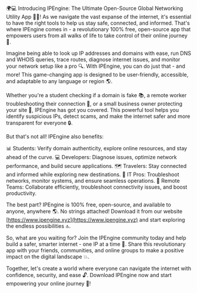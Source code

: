 🌍💻 Introducing IPEngine: The Ultimate Open-Source Global Networking Utility App 📡️🔎! As we navigate the vast expanse of the internet, it's essential to have the right tools to help us stay safe, connected, and informed. That's where IPEngine comes in - a revolutionary 100% free, open-source app that empowers users from all walks of life to take control of their online journey 🚀.

Imagine being able to look up IP addresses and domains with ease, run DNS and WHOIS queries, trace routes, diagnose internet issues, and monitor your network setup like a pro 🔍. With IPEngine, you can do just that - and more! This game-changing app is designed to be user-friendly, accessible, and adaptable to any language or region 🌎.

Whether you're a student checking if a domain is fake 📚, a remote worker troubleshooting their connection 🏢, or a small business owner protecting your site 💼, IPEngine has got you covered. This powerful tool helps you identify suspicious IPs, detect scams, and make the internet safer and more transparent for everyone 🔒.

But that's not all! IPEngine also benefits:

📊 Students: Verify domain authenticity, explore online resources, and stay ahead of the curve.
💻 Developers: Diagnose issues, optimize network performance, and build secure applications.
🗺️ Travelers: Stay connected and informed while exploring new destinations.
🔧 IT Pros: Troubleshoot networks, monitor systems, and ensure seamless operations.
🏢 Remote Teams: Collaborate efficiently, troubleshoot connectivity issues, and boost productivity.

The best part? IPEngine is 100% free, open-source, and available to anyone, anywhere 🌎. No strings attached! Download it from our website [https://www.ipengine.xyz](https://www.ipengine.xyz) and start exploring the endless possibilities 🔝.

So, what are you waiting for? Join the IPEngine community today and help build a safer, smarter internet - one IP at a time 🌟. Share this revolutionary app with your friends, communities, and online groups to make a positive impact on the digital landscape 💥.

Together, let's create a world where everyone can navigate the internet with confidence, security, and ease 🔓. Download IPEngine now and start empowering your online journey 💪!